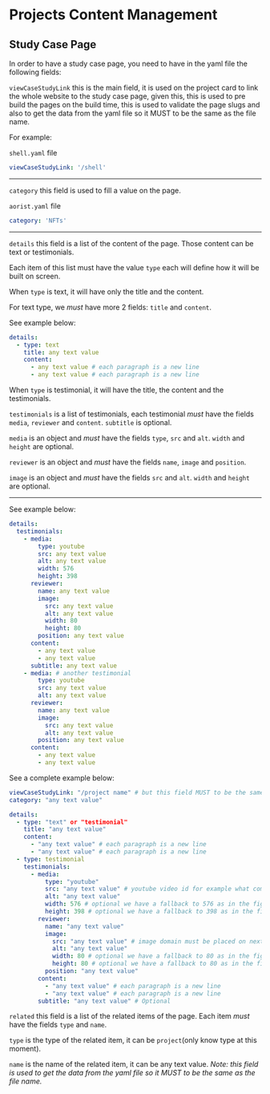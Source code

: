 # Projects Content Management

## Study Case Page

In order to have a study case page, you need to have in the yaml file the following fields:

`viewCaseStudyLink` this is the main field, it is used on the project card to link the whole website to the study case page, given this, this is used to pre build the pages on the build time, this is used to validate the page slugs and also to get the data from the yaml file so it MUST to be the same as the file name.

For example:

`shell.yaml` file

```yml
viewCaseStudyLink: '/shell'
```

---

`category` this field is used to fill a value on the page.

`aorist.yaml` file

```yml
category: 'NFTs'
```

---

`details` this field is a list of the content of the page. Those content can be text or testimonials.

Each item of this list must have the value `type` each will define how it will be built on screen.

When `type` is text, it will have only the title and the content.

For text type, we _must_ have more 2 fields: `title` and `content`.

See example below:

```yml
details:
  - type: text
    title: any text value
    content:
      - any text value # each paragraph is a new line
      - any text value # each paragraph is a new line
```

When `type` is testimonial, it will have the title, the content and the testimonials.

`testimonials` is a list of testimonials, each testimonial _must_ have the fields `media`, `reviewer` and `content`. `subtitle` is optional.

`media` is an object and _must_ have the fields `type`, `src` and `alt`. `width` and `height` are optional.

`reviewer` is an object and _must_ have the fields `name`, `image` and `position`.

`image` is an object and _must_ have the fields `src` and `alt`. `width` and `height` are optional.

---

See example below:

```yml
details:
  testimonials:
    - media:
        type: youtube
        src: any text value
        alt: any text value
        width: 576
        height: 398
      reviewer:
        name: any text value
        image:
          src: any text value
          alt: any text value
          width: 80
          height: 80
        position: any text value
      content:
        - any text value
        - any text value
      subtitle: any text value
    - media: # another testimonial
        type: youtube
        src: any text value
        alt: any text value
      reviewer:
        name: any text value
        image:
          src: any text value
          alt: any text value
        position: any text value
      content:
        - any text value
        - any text value
```

See a complete example below:

```yml
viewCaseStudyLink: "/project name" # but this field MUST to be the same of the file name
category: "any text value"

details:
  - type: "text" or "testimonial"
    title: "any text value"
    content:
      - "any text value" # each paragraph is a new line
      - "any text value" # each paragraph is a new line
  - type: testimonial
    testimonials:
      - media:
          type: "youtube"
          src: "any text value" # youtube video id for example what comes after "v=" https://www.youtube.com/watch?v=-IoeyK_oipg, so the id here is "-IoeyK_oipg". If the url is longer for example https://www.youtube.com/watch?v=LJD6TwUaljQ&list=PLFAAXU0gmqD02L9CCvlp8LspkHTpBnoPB, the id is the same "-IoeyK_oipg" because we only need the video id, you can find it on the url after "v=" and before first "&"
          alt: "any text value"
          width: 576 # optional we have a fallback to 576 as in the figma file, but it can be customized
          height: 398 # optional we have a fallback to 398 as in the figma file, but it can be customized
        reviewer:
          name: "any text value"
          image:
            src: "any text value" # image domain must be placed on next.config.js file on the root of this repository
            alt: "any text value"
            width: 80 # optional we have a fallback to 80 as in the figma file, but it can be customized
            height: 80 # optional we have a fallback to 80 as in the figma file, but it can be customized
          position: "any text value"
        content:
          - "any text value" # each paragraph is a new line
          - "any text value" # each paragraph is a new line
        subtitle: "any text value" # Optional
```

`related` this field is a list of the related items of the page. Each item _must_ have the fields `type` and `name`.

`type` is the type of the related item, it can be `project`(only know type at this moment).

`name` is the name of the related item, it can be any text value. _Note: this field is used to get the data from the yaml file so it MUST to be the same as the file name._
